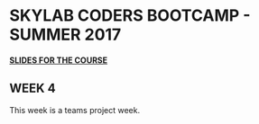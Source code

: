 # SKYLAB CODERS BOOTCAMP - SUMMER 2017

#### [SLIDES FOR THE COURSE](https://skylabcoders.github.io/bootcamp-julio2017/)

## WEEK 4

This week is a teams project week.